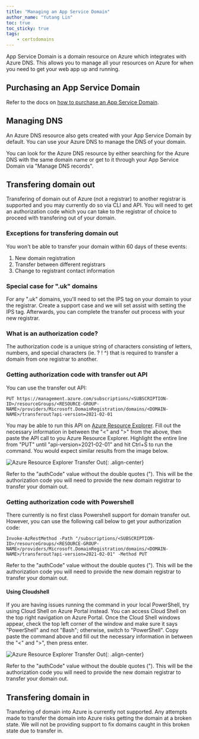 ```yaml
---
title: "Managing an App Service Domain"
author_name: "Yutang Lin"
toc: true
toc_sticky: true
tags:
    - certsdomains
---
```


App Service Domain is a domain resource on Azure which integrates with Azure DNS. This allows you to manage all your resources on Azure for when you need to get your web app up and running. 

## Purchasing an App Service Domain

Refer to the docs on [how to purchase an App Service Domain](https://docs.microsoft.com/en-us/azure/app-service/manage-custom-dns-buy-domain#buy-an-app-service-domain).

## Managing DNS

An Azure DNS resource also gets created with your App Service Domain by default. You can use your Azure DNS to manage the DNS of your domain.

You can look for the Azure DNS resource by either searching for the Azure DNS with the same domain name or get to it through your App Service Domain via "Manage DNS records".

## Transfering domain out

Transfering of domain out of Azure (not a registrar) to another registrar is supported and you may currently do so via CLI and API. You will need to get an authorization code which you can take to the registrar of choice to proceed with transfering out of your domain.

### Exceptions for transfering domain out

You won't be able to transfer your domain within 60 days of these events:

1. New domain registration
1. Transfer between different registrars
1. Change to registrant contact information

### Special case for ".uk" domains

For any ".uk" domains, you'll need to set the IPS tag on your domain to your the registrar. Create a support case and we will set assist with setting the IPS tag. Afterwards, you can complete the transfer out process with your new registrar.

### What is an authorization code?

The authorization code is a unique string of characters consisting of letters, numbers, and special characters (ie. ? ! ^) that is required to transfer a domain from one registrar to another.

### Getting authorization code with transfer out API

You can use the transfer out API:

``` 
PUT https://management.azure.com/subscriptions/<SUBSCRIPTION-ID>/resourceGroups/<RESOURCE-GROUP-NAME>/providers/Microsoft.DomainRegistration/domains/<DOMAIN-NAME>/transferout?api-version=2021-02-01
```

You may be able to run this API on [Azure Resource Explorer](https://resources.azure.com/raw/). Fill out the necessary information in between the "<" and ">" from the above, then paste the API call to you Azure Resource Explorer. Highlight the entire line from "PUT" until "api-version=2021-02-01" and hit Ctrl+S to run the command. You would expect similar results from the image below.

![Azure Resource Explorer Transfer Out]({{site.baseurl}}/media/2021/09/Azure-Resource-Explorer-Transfer-Out.png){: .align-center}

Refer to the "authCode" value without the double quotes ("). This will be the authorization code you will need to provide the new domain registrar to transfer your domain out.

### Getting authorization code with Powershell

There currently is no first class Powershell support for domain transfer out. However, you can use the following call below to get your authorization code:

``` PS
Invoke-AzRestMethod -Path "/subscriptions/<SUBSCRIPTION-ID>/resourceGroups/<RESOURCE-GROUP-NAME>/providers/Microsoft.DomainRegistration/domains/<DOMAIN-NAME>/transferout?api-version=2021-02-01" -Method PUT
```
Refer to the "authCode" value without the double quotes ("). This will be the authorization code you will need to provide the new domain registrar to transfer your domain out.

#### Using Cloudshell
If you are having issues running the command in your local PowerShell, try using Cloud Shell on Azure Portal instead. You can access Cloud Shell on the top right navigation on Azure Portal. Once the Cloud Shell windows appear, check the top left corner of the window and make sure it says "PowerShell" and not "Bash"; otherwise, switch to "PowerShell". Copy paste the command above and fill out the necessary information in between the "<" and ">", then press enter. 

![Azure Resource Explorer Transfer Out]({{site.baseurl}}/media/2021/09/Cloud-Shell-Transfer-Out.png){: .align-center}

Refer to the "authCode" value without the double quotes ("). This will be the authorization code you will need to provide the new domain registrar to transfer your domain out.

## Transfering domain in

Transfering of domain into Azure is currently not supported. Any attempts made to transfer the domain into Azure risks getting the domain at a broken state. We will not be providing support to fix domains caught in this broken state due to transfer in.